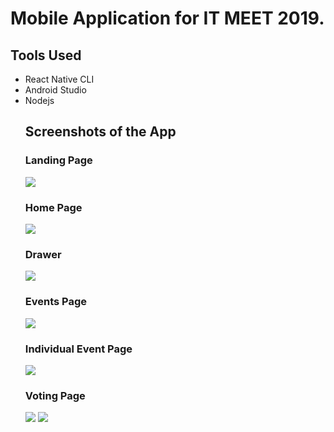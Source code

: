 # Mobile Application for IT MEET 2019.

## Tools Used
  <ul>
  <li>React Native CLI</li>
  <li>Android Studio </li>
  <li>Nodejs</li>

## Screenshots of the App

### Landing Page
<img src = 'Screenshots/1.jpg'>

### Home Page
<img src = 'Screenshots/2.jpg'>

### Drawer
<img src = 'Screenshots/3.jpg'>

### Events Page
<img src = 'Screenshots/4.jpg'>

### Individual Event Page
<img src = 'Screenshots/5.jpg'>

### Voting Page
<img src = 'Screenshots/6.jpg'>
<img src = 'Screenshots/7.jpg'>
  
  


